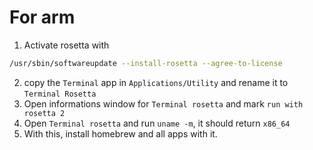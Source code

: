 # For arm

1. Activate rosetta with

```bash
/usr/sbin/softwareupdate --install-rosetta --agree-to-license
```

2. copy the `Terminal` app in `Applications/Utility` and rename it to `Terminal Rosetta`
3. Open informations window for `Terminal rosetta` and mark `run with rosetta 2`
4. Open `Terminal rosetta` and run `uname -m`, it should return `x86_64`
5. With this, install homebrew and all apps with it.
